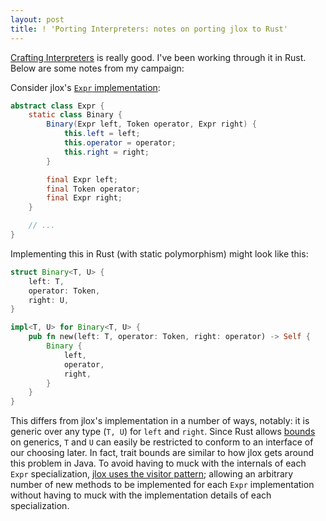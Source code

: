 ```yaml
---
layout: post
title: ! 'Porting Interpreters: notes on porting jlox to Rust'
---
```

[Crafting Interpreters][ci] is really good. I've been working through it in Rust.
Below are some notes from my campaign:

Consider jlox's [`Expr` implementation][jlox-expr]:
```java
abstract class Expr {
    static class Binary {
        Binary(Expr left, Token operator, Expr right) {
            this.left = left;
            this.operator = operator;
            this.right = right;
        }

        final Expr left;
        final Token operator;
        final Expr right;
    }

    // ...
}
```

Implementing this in Rust (with static polymorphism) might look like this:
```rust
struct Binary<T, U> {
    left: T,
    operator: Token,
    right: U,
}

impl<T, U> for Binary<T, U> {
    pub fn new(left: T, operator: Token, right: operator) -> Self {
        Binary {
            left,
            operator,
            right,
        }
    }
}
```

This differs from jlox's implementation in a number of ways, notably: it is
generic over any type (`T, U`) for `left` and `right`. Since Rust allows
[bounds][doc-bounds] on generics, `T` and `U` can easily be restricted to
conform to an interface of our choosing later. In fact, trait bounds are
similar to how jlox gets around this problem in Java. To avoid having to muck
with the internals of each `Expr` specialization, [jlox uses the visitor
pattern][jlox-visitor]; allowing an arbitrary number of new methods to be
implemented for each `Expr` implementation without having to muck with the
implementation details of each specialization.

[ci]: http://www.craftinginterpreters.com/
[jlox-visitor]: https://github.com/munificent/craftinginterpreters/blob/3dc7cc2030b26dc747d339cde4aa31dad1189b7b/java/com/craftinginterpreters/lox/Expr.java#L7
[jlox-expr]: https://github.com/munificent/craftinginterpreters/blob/3dc7cc2030b26dc747d339cde4aa31dad1189b7b/java/com/craftinginterpreters/lox/Expr.java#L40
[doc-bounds]: https://doc.rust-lang.org/stable/rust-by-example/generics/bounds.html
